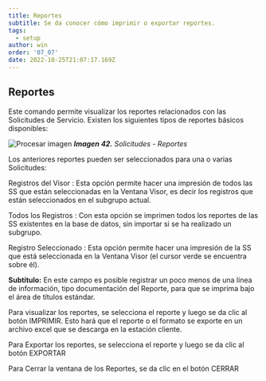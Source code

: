 ```yaml
---
title: Reportes
subtitle: Se da conocer cómo imprimir o exportar reportes.
tags:
  - setup
author: win
order: '07_07'
date: 2022-10-25T21:07:17.169Z
---
```

## Reportes

Este comando <span class="mdi mdi-printer"></span>  permite visualizar los reportes relacionados con las Solicitudes de Servicio. Existen los siguientes tipos de reportes básicos disponibles:

![Procesar imagen](../../assets/images/cap07/chp07_img35.png)
_**Imagen 42.** Solicitudes - Reportes_

Los anteriores reportes pueden ser seleccionados para una o varias Solicitudes:


<a class="btn cl-gray bg-white btn-rounded"><span class="mdi mdi-circle cl-blue pr-1"></span><span class="pr-1"> Registros del Visor </span></a>: Esta opción permite hacer una impresión de todos las SS que están seleccionadas en la Ventana Visor, es decir los registros que están seleccionados en el subgrupo actual.


<a class="btn cl-gray bg-white btn-rounded"><span class="mdi mdi-circle cl-blue pr-1"></span><span class="pr-1"> Todos los Registros </span></a>: Con esta opción se imprimen todos los reportes de las SS existentes en la base de datos, sin importar si se ha realizado un subgrupo.



<a class="btn cl-gray bg-white btn-rounded"><span class="mdi mdi-circle cl-blue pr-1"></span><span class="pr-1"> Registro Seleccionado </span></a>: Esta opción permite hacer una impresión de la SS que está seleccionada en la Ventana Visor (el cursor verde se encuentra sobre él).


**Subtítulo:** En este campo es posible registrar un poco menos de una línea de información, tipo documentación del Reporte, para que se imprima bajo el área de títulos estándar.

Para visualizar los reportes, se selecciona el reporte y luego se da clic al botón <a class="btn bg-gray cl-black">IMPRIMIR</a>. Esto hará que el reporte o el formato se exporte en un archivo excel que se descarga en la estación cliente.

Para Exportar los reportes, se selecciona el reporte y luego se da clic al botón <a class="btn bg-gray cl-black">EXPORTAR</a>

Para Cerrar la ventana de los Reportes, se da clic en el botón <a class="btn bg-gray cl-black">CERRAR</a>

